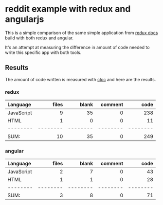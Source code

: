 reddit example with redux and angularjs
=====

This is a simple comparison of the same simple application
from [redux docs](http://redux.js.org/docs/advanced/ExampleRedditAPI.html)
build with both redux and angular.

It's an attempt at measuring the difference in amount of code needed
to write this specific app with both tools.

## Results

The amount of code written is measured with [cloc](https://github.com/AlDanial/cloc)
and here are the results.

### redux

Language|files|blank|comment|code
:-------|-------:|-------:|-------:|-------:
JavaScript|9|35|0|238
HTML|1|0|0|11
--------|--------|--------|--------|--------
SUM:|10|35|0|249

### angular

Language|files|blank|comment|code
:-------|-------:|-------:|-------:|-------:
JavaScript|2|7|0|43
HTML|1|1|0|28
--------|--------|--------|--------|--------
SUM:|3|8|0|71